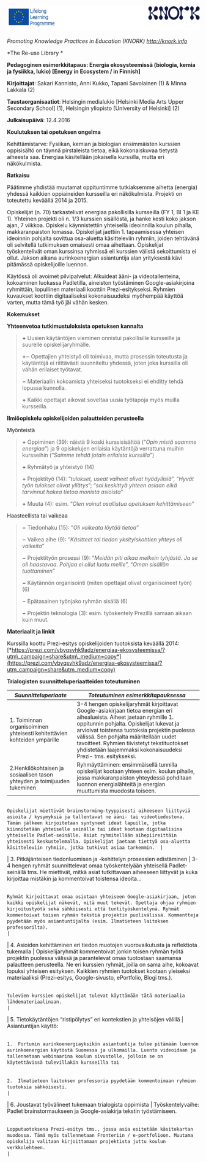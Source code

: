 <img src="img064/media/image01.png" width="624" height="65" />

*Promoting Knowledge Practices in Education (KNORK) http://knork.info*

*The Re-use Library *

**Pedagoginen esimerkkitapaus: Energia ekosysteemissä (biologia, kemia ja fysiikka, lukio) \[Energy in Ecosystem / in Finnish\]**

**Kirjoittajat**: Sakari Kannisto, Anni Kukko, Tapani Savolainen (1) & Minna Lakkala (2)

**Taustaorganisaatiot**: Helsingin medialukio \[Helsinki Media Arts Upper Secondary School\] (1), Helsingin yliopisto \[University of Helsinki\] (2)

**Julkaisupäivä**: 12.4.2016

**Koulutuksen tai opetuksen ongelma**

Kehittämistarve: Fysiikan, kemian ja biologian ensimmäisten kurssien oppisisältö on täynnä pirstaleista tietoa, eikä kokonaiskuvaa tietystä aiheesta saa. Energiaa käsitellään jokaisella kurssilla, mutta eri näkökulmista.

**Ratkaisu**

Päätimme yhdistää muutamat oppituntimme tutkiaksemme aihetta (energia) yhdessä kaikkien oppiaineiden kursseilla eri näkökulmista. Projekti on toteutettu keväällä 2014 ja 2015.

Opiskelijat (n. 70) tarkastelivat energiaa pakollisilla kursseilla (FY 1, BI 1 ja KE 1). Yhteinen projekti oli n. 1/3 kurssien sisällöstä, ja hanke kesti koko jakson ajan, 7 viikkoa. Opiskelu käynnistettiin yhteisellä ideoinnilla koulun pihalla, makkaranpaiston lomassa. Opiskelijat jaettiin 1. tapaamisessa yhteisen ideoinnin pohjalta sovittua osa-aluetta käsitteleviin ryhmiin, joiden tehtävänä oli selvitellä tutkimuksen omaisesti omaa aihettaan. Opiskelijat työskentelivät oman kurssinsa ryhmissä eli kurssien välistä sekoittumista ei ollut. Jakson aikana aurinkoenergian asiantuntija alan yrityksestä kävi pitämässä opiskelijoille luennon.

Käytössä oli avoimet pilvipalvelut: Alkuideat ääni- ja videotallenteina, kokoaminen luokassa Padletilla, aineiston työstäminen Google-asiakirjoina ryhmittäin, lopullinen materiaali koottiin Prezi-esitykseksi. Ryhmien kuvaukset koottiin digitaaliseksi kokonaisuudeksi myöhempää käyttöä varten, mutta tämä työ jäi vähän kesken.

**Kokemukset**

**Yhteenvetoa tutkimustuloksista opetuksen kannalta**

> **+** Uusien käytäntöjen vieminen onnistui pakollisille kursseille ja suurelle opiskelijaryhmälle.
>
> **+−** Opettajien yhteistyö oli toimivaa, mutta prosessin toteutusta ja käytäntöjä ei riittävästi suunniteltu yhdessä, joten joka kurssilla oli vähän erilaiset työtavat.
>
> **−** Materiaalin kokoamista yhteiseksi tuotokseksi ei ehditty tehdä lopussa kunnolla.
>
> **+** Kaikki opettajat aikovat soveltaa uusia työtapoja myös muilla kursseilla.

**Ilmiöopiskelu opiskelijoiden palautteiden perusteella**

Myönteistä

> **+** Oppiminen (39): näistä 9 koski kurssisisältöä (“*Opin mistä saamme energiaa*”) ja 9 opiskelujen erilaisia käytäntöjä verrattuna muihin kursseihin (“*Saimme tehdä jotain erilaista kurssilla*”)
>
> **+** Ryhmätyö ja yhteistyö (14)
>
> **+** Projektityö (14): “*tulokset, useat vaiheet olivat hyödyllisiä*”, “*Hyvät työn tulokset olivat yllätys*”; “*sai keskittyä yhteen asiaan eikä tarvinnut hakea tietoa monista asioista*”
>
> **+** Muuta (4): esim. “*Olen voinut osallistua opetuksen kehittämiseen*”

Haasteellista tai vaikeaa

> **−** Tiedonhaku (15): “*Oli vaikeata löytää tietoa*”
>
> **−** Vaikea aihe (9): “*Käsitteet tai tiedon yksityiskohtien yhteys oli vaikeita*”
>
> **−** Projektityön prosessi (9): “*Meidän piti alkaa melkein tyhjästä. Ja se oli haastavaa. Pohjaa ei ollut luotu meille*”, “*Oman sisällön tuottaminen*”
>
> **−** Käytännön organisointi (miten opettajat olivat organisoineet työn) (6)
>
> **−** Epätasainen työnjako ryhmän sisällä (6)
>
> **−** Projektin teknologia (3): esim. työskentely Prezillä samaan aikaan kuin muut.

**Materiaalit ja linkit**

Kurssilla koottu Prezi-esitys opiskelijoiden tuotoksista keväällä 2014: [*https://prezi.com/vbyqsvhk9adz/energiaa-ekosysteemissa/?utm\_campaign=share&utm\_medium=copy*](https://prezi.com/vbyqsvhk9adz/energiaa-ekosysteemissa/?utm_campaign=share&utm_medium=copy)

**Trialogisten suunnitteluperiaatteiden toteutuminen**

| *Suunnitteluperiaate*                                                                 | *Toteutuminen esimerkkitapauksessa*                                                                                                                                                                                                                                                                                                                                                                                                                         |
|---------------------------------------------------------------------------------------|-------------------------------------------------------------------------------------------------------------------------------------------------------------------------------------------------------------------------------------------------------------------------------------------------------------------------------------------------------------------------------------------------------------------------------------------------------------|
| 1. Toiminnan organisoiminen yhteisesti kehitettävien kohteiden ympärille              | 3-4 hengen opiskelijaryhmät kirjoittavat Google-asiakirjaan tietoa energian eri aihealueista. Aiheet jaetaan ryhmille 1. oppitunnin pohjalta. Opiskelijat lukevat ja arvioivat toistensa tuotoksia projektin puolessa välissä. Sen pohjalta määritellään uudet tavoitteet. Ryhmien tiivistetyt tekstituotokset yhdistetään laajemmaksi kokonaisuudeksi Prezi- tms. esitykseksi.                                                                             |
| 2.Henkilökohtaisen ja sosiaalisen tason yhteyden ja toimijuuden tukeminen             | Ryhmäyttäminen: ensimmäisellä tunnilla opiskelijat kootaan yhteen esim. koulun pihalle, jossa makkaranpaiston yhteydessä pohditaan luonnon energialähteitä ja energian muuttumista muodosta toiseen.                                                                                                                                                                                                                                                        
                                                                                                                                                                                                                                                                                                                                                                                                                                                                                                                                                      
                                                                                         Opiskelijat miettivät brainstorming-tyyppisesti aiheeseen liittyviä asioita / kysymyksiä ja tallentavat ne ääni- tai videotiedostona. Tämän jälkeen kirjoitetaan syntyneet ideat lapuille, jotka kiinnitetään yhteiselle seinälle tai ideat kootaan digitaalisina yhteiselle Padlet-seinälle. Asiat ryhmitellään aihepiireittäin yhteisesti keskustelemalla. Opiskelijat jaetaan tiettyä osa-aluetta käsitteleviin ryhmiin, jotka tutkivat asiaa tarkemmin.  |
| 3. Pitkäjänteisen tiedonluomisen ja -kehittelyn prosessien edistäminen                | 3-4 hengen ryhmät suunnittelevat omaa työskentelyään yhteisellä Padlet-seinällä tms. He miettivät, mitkä asiat tutkittavaan aiheeseen liittyvät ja kuka kirjoittaa mistäkin ja kommentoivat toistensa ideoita…                                                                                                                                                                                                                                              
                                                                                                                                                                                                                                                                                                                                                                                                                                                                                                                                                      
                                                                                         Ryhmät kirjoittavat omaa osiotaan yhteiseen Google-asiakirjaan, joten kaikki opiskelijat näkevät, mitä muut tekevät. Opettaja ohjaa ryhmien kirjoitustyötä sekä sähköisesti että tuntityöskentelynä. Ryhmät kommentoivat toisen ryhmän tekstiä projektin puolivälissä. Kommentteja pyydetään myös asiantuntijalta (esim. Ilmatieteen laitoksen professorilta).                                                                                               |
| 4. Asioiden kehittäminen eri tiedon muotojen vuorovaikutusta ja reflektiota tukemalla | Opiskelijaryhmät kommentoivat jonkin toisen ryhmän työtä projektin puolessa välissä ja parantelevat omaa tuotostaan saamansa palautteen perusteella. Ne eri kurssien ryhmät, joilla on sama aihe, kokoavat lopuksi yhteisen esityksen. Kaikkien ryhmien tuotokset kootaan yleiseksi materiaaliksi (Prezi-esitys, Google-sivusto, ePortfolio, Blogi tms.).                                                                                                   
                                                                                                                                                                                                                                                                                                                                                                                                                                                                                                                                                      
                                                                                         Tulevien kurssien opiskelijat tulevat käyttämään tätä materiaalia lähdemateriaalinaan.                                                                                                                                                                                                                                                                                                                                                                       |
| 5. Tietokäytäntöjen “ristipölytys” eri kontekstien ja yhteisöjen välillä              | Asiantuntijan käyttö:                                                                                                                                                                                                                                                                                                                                                                                                                                       
                                                                                                                                                                                                                                                                                                                                                                                                                                                                                                                                                      
                                                                                         1.  Fortumin aurinkoenergiayksikön asiantuntija tulee pitämään luennon aurinkoenergian käytöstä Suomessa ja ulkomailla. Luento videoidaan ja tallennetaan webinaarina koulun sivustolle, jolloin se on käytettävissä tulevillakin kursseilla tai                                                                                                                                                                                                             
                                                                                                                                                                                                                                                                                                                                                                                                                                                                                                                                                      
                                                                                         2.  Ilmatieteen laitoksen professoria pyydetään kommentoimaan ryhmien tuotoksia sähköisesti.                                                                                                                                                                                                                                                                                                                                                                 |
| 6. Joustavat työvälineet tukemaan trialogista oppimista                               | Työskentelyvaihe: Padlet brainstormaukseen ja Google-asiakirja tekstin työstämiseen.                                                                                                                                                                                                                                                                                                                                                                        
                                                                                                                                                                                                                                                                                                                                                                                                                                                                                                                                                      
                                                                                         Lopputuotoksena Prezi-esitys tms., jossa asia esitetään käsitekartan muodossa. Tämä myös tallennetaan Fronteriin / e-portfolioon. Muutama opiskelija valitaan kirjoittamaan projektista juttu koulun verkkolehteen.                                                                                                                                                                                                                                          |


